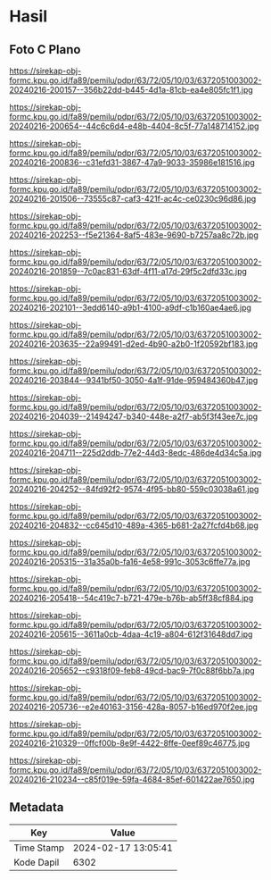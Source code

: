 # Hasil

## Foto C Plano

https://sirekap-obj-formc.kpu.go.id/fa89/pemilu/pdpr/63/72/05/10/03/6372051003002-20240216-200157--356b22dd-b445-4d1a-81cb-ea4e805fc1f1.jpg

https://sirekap-obj-formc.kpu.go.id/fa89/pemilu/pdpr/63/72/05/10/03/6372051003002-20240216-200654--44c6c6d4-e48b-4404-8c5f-77a148714152.jpg

https://sirekap-obj-formc.kpu.go.id/fa89/pemilu/pdpr/63/72/05/10/03/6372051003002-20240216-200836--c31efd31-3867-47a9-9033-35986e181516.jpg

https://sirekap-obj-formc.kpu.go.id/fa89/pemilu/pdpr/63/72/05/10/03/6372051003002-20240216-201506--73555c87-caf3-421f-ac4c-ce0230c96d86.jpg

https://sirekap-obj-formc.kpu.go.id/fa89/pemilu/pdpr/63/72/05/10/03/6372051003002-20240216-202253--f5e21364-8af5-483e-9690-b7257aa8c72b.jpg

https://sirekap-obj-formc.kpu.go.id/fa89/pemilu/pdpr/63/72/05/10/03/6372051003002-20240216-201859--7c0ac831-63df-4f11-a17d-29f5c2dfd33c.jpg

https://sirekap-obj-formc.kpu.go.id/fa89/pemilu/pdpr/63/72/05/10/03/6372051003002-20240216-202101--3edd6140-a9b1-4100-a9df-c1b160ae4ae6.jpg

https://sirekap-obj-formc.kpu.go.id/fa89/pemilu/pdpr/63/72/05/10/03/6372051003002-20240216-203635--22a99491-d2ed-4b90-a2b0-1f20592bf183.jpg

https://sirekap-obj-formc.kpu.go.id/fa89/pemilu/pdpr/63/72/05/10/03/6372051003002-20240216-203844--9341bf50-3050-4a1f-91de-959484360b47.jpg

https://sirekap-obj-formc.kpu.go.id/fa89/pemilu/pdpr/63/72/05/10/03/6372051003002-20240216-204039--21494247-b340-448e-a2f7-ab5f3f43ee7c.jpg

https://sirekap-obj-formc.kpu.go.id/fa89/pemilu/pdpr/63/72/05/10/03/6372051003002-20240216-204711--225d2ddb-77e2-44d3-8edc-486de4d34c5a.jpg

https://sirekap-obj-formc.kpu.go.id/fa89/pemilu/pdpr/63/72/05/10/03/6372051003002-20240216-204252--84fd92f2-9574-4f95-bb80-559c03038a61.jpg

https://sirekap-obj-formc.kpu.go.id/fa89/pemilu/pdpr/63/72/05/10/03/6372051003002-20240216-204832--cc645d10-489a-4365-b681-2a27fcfd4b68.jpg

https://sirekap-obj-formc.kpu.go.id/fa89/pemilu/pdpr/63/72/05/10/03/6372051003002-20240216-205315--31a35a0b-fa16-4e58-991c-3053c6ffe77a.jpg

https://sirekap-obj-formc.kpu.go.id/fa89/pemilu/pdpr/63/72/05/10/03/6372051003002-20240216-205418--54c419c7-b721-479e-b76b-ab5ff38cf884.jpg

https://sirekap-obj-formc.kpu.go.id/fa89/pemilu/pdpr/63/72/05/10/03/6372051003002-20240216-205615--3611a0cb-4daa-4c19-a804-612f31648dd7.jpg

https://sirekap-obj-formc.kpu.go.id/fa89/pemilu/pdpr/63/72/05/10/03/6372051003002-20240216-205652--c9318f09-feb8-49cd-bac9-7f0c88f6bb7a.jpg

https://sirekap-obj-formc.kpu.go.id/fa89/pemilu/pdpr/63/72/05/10/03/6372051003002-20240216-205736--e2e40163-3156-428a-8057-b16ed970f2ee.jpg

https://sirekap-obj-formc.kpu.go.id/fa89/pemilu/pdpr/63/72/05/10/03/6372051003002-20240216-210329--0ffcf00b-8e9f-4422-8ffe-0eef89c46775.jpg

https://sirekap-obj-formc.kpu.go.id/fa89/pemilu/pdpr/63/72/05/10/03/6372051003002-20240216-210234--c85f019e-59fa-4684-85ef-601422ae7650.jpg


## Metadata

| Key        | Value               |
| ---------- | ------------------- |
| Time Stamp | 2024-02-17 13:05:41 |
| Kode Dapil | 6302                |



